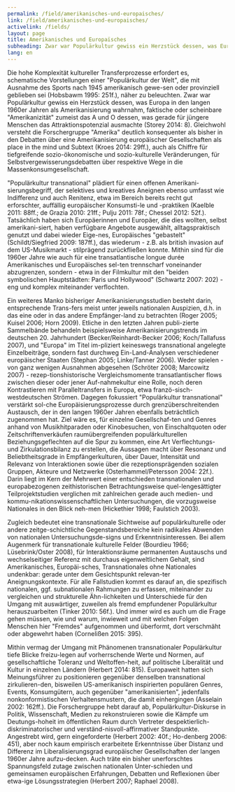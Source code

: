 ```yaml
---
permalink: /field/amerikanisches-und-europaisches/
link: /field/amerikanisches-und-europaisches/
activelink: /fields/
layout: page
title: Amerikanisches und Europaïsches
subheading: Zwar war Populärkultur gewiss ein Herzstück dessen, was Europa in den langen 1960er Jahren als Amerikanisierung wahrnahm, faktische oder scheinbare "Amerikanizität" zumeist das A und O dessen, was gerade für jüngere Menschen das Attraktionspotenzial ausmachte
lang: en
---
```


Die hohe Komplexität kultureller Transferprozesse erfordert es, schematische Vorstellungen einer "Populärkultur der Welt", die mit Ausnahme des Sports nach 1945 amerikanisch gewe-sen oder provinziell geblieben sei (Hobsbawm 1995: 251f.), näher zu beleuchten. Zwar war Populärkultur gewiss ein Herzstück dessen, was Europa in den langen 1960er Jahren als Amerikanisierung wahrnahm, faktische oder scheinbare "Amerikanizität" zumeist das A und O dessen, was gerade für jüngere Menschen das Attraktionspotenzial ausmachte (Storey 2014: 8). Gleichwohl versteht die Forschergruppe "Amerika" deutlich konsequenter als bisher in den Debatten über eine Amerikanisierung europäischer Gesellschaften als place in the mind und Subtext (Kroes 2014: 29ff.), auch als Chiffre für tiefgreifende sozio-ökonomische und sozio-kulturelle Veränderungen, für Selbstvergewisserungsdebatten über respektive Wege in die Massenkonsumgesellschaft.


<!-- more -->



"Populärkultur transnational" plädiert für einen offenen Amerikani-sierungsbegriff, der selektives und kreatives Aneignen ebenso umfasst wie Indifferenz und auch Renitenz, etwa im Bereich bereits recht gut erforschter, auffällig europäischer Konsumsti-le und -praktiken (Kaelble 2011: 88ff.; de Grazia 2010: 21ff.; Pulju 2011: 78f.; Chessel 2012: 52f.). Tatsächlich haben sich Europäerinnen und Europäer, die dies wollten, selbst amerikani-siert, haben verfügbare Angebote ausgewählt, alltagspraktisch genutzt und dabei wieder Eige-nes, Europäisches "gebastelt" (Schildt/Siegfried 2009: 187ff.), das wiederum - z.B. als british invasion auf dem US-Musikmarkt - stilprägend zurückfließen konnte. Mithin sind für die 1960er Jahre wie auch für eine transatlantische longue durée Amerikanisches und Europäisches sel-ten trennscharf voneinander abzugrenzen, sondern - etwa in der Filmkultur mit den "beiden symbolischen Hauptstädten: Paris und Hollywood" (Schwartz 2007: 202) - eng und komplex miteinander verflochten.

Ein weiteres Manko bisheriger Amerikanisierungsstudien besteht darin, entsprechende Trans-fers meist unter jeweils nationalen Auspizien, d.h. in das eine oder in das andere Empfänger-land zu betrachten (Roger 2005; Kuisel 2006; Horn 2009). Etliche in den letzten Jahren publi-zierte Sammelbände behandeln beispielsweise Amerikanisierungstrends im deutschen 20. Jahrhundert (Becker/Reinhardt-Becker 2006; Koch/Tallafuss 2007), und "Europa" im Titel im-pliziert keineswegs transnational angelegte Einzelbeiträge, sondern fast durchweg Ein-Land-Analysen verschiedener europäischer Staaten (Stephan 2005; Linke/Tanner 2006). Weder spielen - von ganz wenigen Ausnahmen abgesehen (Schröter 2008; Marcowitz 2007) - rezep-tionshistorische Vergleichsmomente transatlantischer flows zwischen dieser oder jener Auf-nahmekultur eine Rolle, noch deren Kontrastieren mit Paralleltransfers in Europa, etwa franzö-sisch-westdeutschen Strömen. Dagegen fokussiert "Populärkultur transnational" verstärkt sol-che Europäisierungsprozesse durch grenzüberschreitenden Austausch, der in den langen 1960er Jahren ebenfalls beträchtlich zugenommen hat. Ziel wäre es, für einzelne Gesellschaf-ten und Genres anhand von Musikhitparaden oder Kinobesuchen, von Einschaltquoten oder Zeitschriftenverkäufen raumübergreifenden populärkulturellen Beziehungsgeflechten auf die Spur zu kommen, eine Art Verflechtungs- und Zirkulationsbilanz zu erstellen, die Aussagen macht über Resonanz und Beliebtheitsgrade in Empfängerkulturen, über Dauer, Intensität und Relevanz von Interaktionen sowie über die rezeptionsprägenden sozialen Gruppen, Akteure und Netzwerke (Osterhammel/Petersson 2004: 22f.). Darin liegt im Kern der Mehrwert einer entschieden transnationalen und europabezogenen zeithistorischen Betrachtungsweise quel-lengesättigter Teilprojektstudien verglichen mit zahlreichen gerade auch medien- und kommu-nikationswissenschaftlichen Untersuchungen, die vorzugsweise Nationales in den Blick neh-men (Hickethier 1998; Faulstich 2003).

Zugleich bedeutet eine transnationale Sichtweise auf populärkulturelle oder andere zeitge-schichtliche Gegenstandsbereiche kein radikales Abwenden von nationalen Untersuchungsde-signs und Erkenntnisinteressen. Bei allem Augenmerk für transnationale kulturelle Felder (Bourdieu 1966; Lüsebrink/Oster 2008), für Interaktionsräume permanenten Austauschs und wechselseitiger Referenz mit durchaus eigenweltlichem Gehalt, sind Amerikanisches, Europäi-sches, Transnationales ohne Nationales undenkbar: gerade unter dem Gesichtspunkt relevan-ter Aneignungskontexte. Für alle Fallstudien kommt es darauf an, die spezifisch nationalen, ggf. subnationalen Rahmungen zu erfassen, miteinander zu vergleichen und strukturelle Ähn-lichkeiten und Unterschiede für den Umgang mit auswärtiger, zuweilen als fremd empfundener Populärkultur herauszuarbeiten (Tinker 2010: 56f.). Und immer wird es auch um die Frage gehen müssen, wie und warum, inwieweit und mit welchen Folgen Menschen hier "Fremdes" aufgenommen und überformt, dort verschmäht oder abgewehrt haben (Cornelißen 2015: 395).

Mithin vermag der Umgang mit Phänomenen transnationaler Populärkultur tiefe Blicke freizu-legen auf vorherrschende Werte und Normen, auf gesellschaftliche Toleranz und Weltoffen-heit, auf politische Liberalität und Kultur in einzelnen Ländern (Herbert 2014: 815). Europaweit hatten sich Meinungsführer zu positionieren gegenüber denselben transnational zirkulieren-den, bisweilen US-amerikanisch inspirierten populären Genres, Events, Konsumgütern, auch gegenüber "amerikanisierten", jedenfalls nonkonformistischen Verhaltensmustern, die damit einhergingen (Asselain 2002: 162ff.). Die Forschergruppe hebt darauf ab, Populärkultur-Diskurse in Politik, Wissenschaft, Medien zu rekonstruieren sowie die Kämpfe um Deutungs-hoheit im öffentlichen Raum durch Vertreter despektierlich-diskriminatorischer und verständ-nisvoll-affirmativer Standpunkte. Angestrebt wird, gern eingeforderte (Herbert 2002: 40f.; Ho-denberg 2006: 451), aber noch kaum empirisch erarbeitete Erkenntnisse über Distanz und Differenz im Liberalisierungsgrad europäischer Gesellschaften der langen 1960er Jahre aufzu-decken. Auch träte ein bisher unerforschtes Spannungsfeld zutage zwischen nationalen Unter-schieden und gemeinsamen europäischen Erfahrungen, Debatten und Reflexionen über etwa-ige Lösungsstrategien (Herbert 2007; Raphael 2008).
